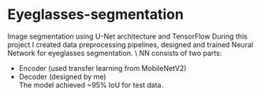 # Eyeglasses-segmentation
Image segmentation using U-Net architecture and TensorFlow
During this project I created data preprocessing pipelines, designed and trained Neural Network for eyeglasses segmentation. \ 
NN consists of two parts:
- Encoder (used transfer learning from MobileNetV2)
- Decoder (designed by me) \
The model achieved ~95% IoU for test data.
